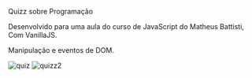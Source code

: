 Quizz sobre Programação

Desenvolvido para uma aula do curso de JavaScript do Matheus Battisti, Com VanillaJS.

Manipulação e eventos de DOM.

![quiz](https://user-images.githubusercontent.com/58832413/176900118-5f5894b5-4856-47bf-8574-bf30ed9fdc28.jpg)
![quizz2](https://user-images.githubusercontent.com/58832413/176901008-f5f176a7-1cae-4295-8d7d-1e2ddddbb196.jpeg)
